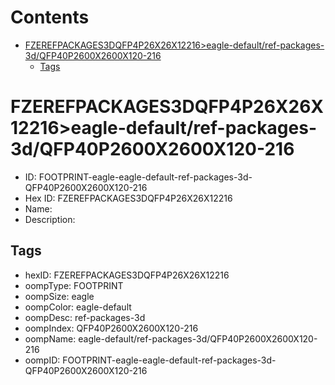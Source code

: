 



Contents
========

* [FZEREFPACKAGES3DQFP4P26X26X12216>eagle-default/ref-packages-3d/QFP40P2600X2600X120-216](#fzerefpackages3dqfp4p26x26x12216eagle-defaultref-packages-3dqfp40p2600x2600x120-216)
	* [Tags](#tags)

# FZEREFPACKAGES3DQFP4P26X26X12216>eagle-default/ref-packages-3d/QFP40P2600X2600X120-216

- ID: FOOTPRINT-eagle-eagle-default-ref-packages-3d-QFP40P2600X2600X120-216
- Hex ID: FZEREFPACKAGES3DQFP4P26X26X12216
- Name: 
- Description: 

## Tags

- hexID: FZEREFPACKAGES3DQFP4P26X26X12216
- oompType: FOOTPRINT
- oompSize: eagle
- oompColor: eagle-default
- oompDesc: ref-packages-3d
- oompIndex: QFP40P2600X2600X120-216
- oompName: eagle-default/ref-packages-3d/QFP40P2600X2600X120-216
- oompID: FOOTPRINT-eagle-eagle-default-ref-packages-3d-QFP40P2600X2600X120-216
